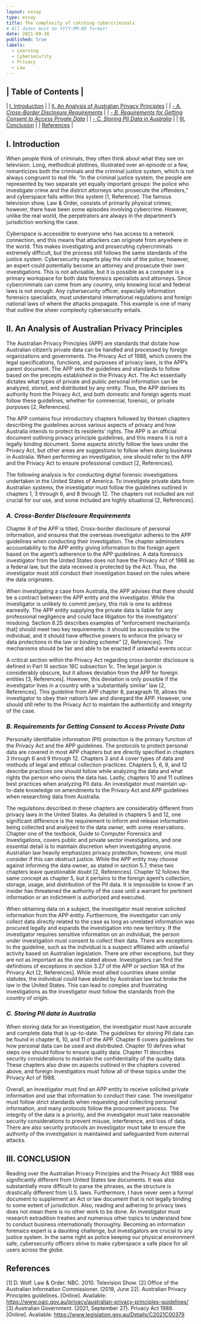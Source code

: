 ```yaml
---
layout: essay
type: essay
title: The complexity of catching cybercriminals
# All dates must be YYYY-MM-DD format!
date: 2021-09-30
published: true
labels:
  - Learning
  - Cybersecurity
  - Privacy
  - Law
---
```


| Table of Contents |
---
| <a href="#i-introduction" rel="noopener noreferrence">I. Introduction</a> |
| <a href="#ii-an-analysis-of-australian-privacy-principles" rel="noopener noreferrence">II. An Analysis of Australian Privacy Principles</a> |
| <a href="#a-cross-border-disclosure-requirements" rel="noopener noreferrence">*- A. Cross-Border Disclosure Requirements*</a> |
| <a href="#b-requirements-for-getting-consent-to-access-private-data" rel="noopener noreferrence">*- B. Requirements for Getting Consent to Access Private Data*</a> |
| <a href="#c-storing-pii-data-in-australia" rel="noopener noreferrence">*- C. Storing PII Data in Australia*</a> |
| <a href="#iii-conclusion" rel="noopener noreferrence">III. Conclusion</a> |
| <a href="#references" rel="noopener noreferrence">References</a> |

## I. Introduction

When people think of criminals, they often think about what they see on television. Long, methodical plotlines, illustrated over an episode or a few, romanticizes both the criminals and the criminal justice system, which is not always congruent to real life. “In the criminal justice system, the people are represented by two separate yet equally important groups: the police who investigate crime and the district attorneys who prosecute the offenders,” and cyberspace falls within this system [1, Reference]. The famous television show, Law & Order, consists of primarily physical crimes; however, there have been some episodes involving cybercrime. However, unlike the real world, the perpetrators are always in the department’s jurisdiction working the case.
  
Cyberspace is accessible to everyone who has access to a network connection, and this means that attackers can originate from anywhere in the world. This makes investigating and prosecuting cybercriminals extremely difficult, but the process still follows the same standards of the justice system. Cybersecurity experts play the role of the police; however, an expert could potentially become an attorney and prosecute their own investigations. This is not advisable, but it is possible as a computer is a primary workspace for both data forensics specialists and attorneys. Since cybercriminals can come from any country, only knowing local and federal laws is not enough. Any cybersecurity officer, especially information forensics specialists, must understand international regulations and foreign national laws of where the attacks propagate. This example is one of many that outline the sheer complexity cybersecurity entails.

## II. An Analysis of Australian Privacy Principles

The Australian Privacy Principles (APP) are standards that dictate how Australian citizen’s private data can be handled and processed by foreign organizations and governments. The Privacy Act of 1988, which covers the legal specifications, functions, and purposes of privacy laws, is the APP’s parent document. The APP sets the guidelines and standards to follow based on the precepts established in the Privacy Act. The Act essentially dictates what types of private and public personal information can be analyzed, stored, and distributed by any entity. Thus, the APP derives its authority from the Privacy Act, and both domestic and foreign agents must follow these guidelines, whether for commercial, forensic, or private purposes [2, References].

The APP contains four introductory chapters followed by thirteen chapters describing the guidelines across various aspects of privacy and how Australia intends to protect its residents’ rights. The APP is an official document outlining privacy principle guidelines, and this means it is not a legally binding document. Some aspects strictly follow the laws under the Privacy Act, but other areas are suggestions to follow when doing business in Australia. When performing an investigation, one should refer to the APP and the Privacy Act to ensure professional conduct [2, References].

The following analysis is for conducting digital forensic investigations undertaken in the United States of America. To investigate private data from Australian systems, the investigator must follow the guidelines outlined in chapters 1, 3 through 6, and 8 through 12. The chapters not included are not crucial for our use, and some included are highly situational [2, References].

### *A. Cross-Border Disclosure Requirements*

Chapter 8 of the APP is titled, Cross-border disclosure of personal information, and ensures that the overseas investigator adheres to the APP guidelines when conducting their investigation. The chapter administers accountability to the APP entity giving information to the foreign agent based on the agent’s adherence to the APP guidelines. A data forensics investigator from the United States does not have the Privacy Act of 1988 as a federal law, but the data received is protected by the Act. Thus, the investigator must still conduct their investigation based on the rules where the data originates. 

When investigating a case from Australia, the APP advises that there should be a contract between the APP entity and the investigator. While the investigator is unlikely to commit perjury, this risk is one to address earnestly. The APP entity supplying the private data is liable for any professional negligence and could face litigation for the investigators’ misdoing. Section 8.25 describes examples of “enforcement mechanism[s that] should meet two key requirements: it should be accessible to the individual, and it should have effective powers to enforce the privacy or data protections in the law or binding scheme” [2, References]. The mechanisms should be fair and able to be enacted if unlawful events occur. 

A critical section within the Privacy Act regarding cross-border disclosure is defined in Part III section 16C subsection 1c. The legal jargon is considerably obscure, but it allows deviation from the APP for foreign entities [3, References]. However, this deviation is only possible if the investigator lives in a country with a ‘substantially similar’ law [2, References]. This guideline from APP chapter 8, paragraph 19, allows the investigator to obey their nation’s law and disregard the APP. However, one should still refer to the Privacy Act to maintain the authenticity and integrity of the case.

### *B. Requirements for Getting Consent to Access Private Data*

Personally identifiable information (PII) protection is the primary function of the Privacy Act and the APP guidelines. The protocols to protect personal data are covered in most APP chapters but are directly specified in chapters 3 through 6 and 9 through 12. Chapters 3 and 4 cover types of data and methods of legal and ethical collection practices. Chapters 5, 6, 9, and 12 describe practices one should follow while analyzing the data and what rights the person who owns the data has. Lastly, chapters 10 and 11 outlines best practices when analyzing PII data. An investigator must maintain up-to-date knowledge on amendments to the Privacy Act and APP guidelines when researching data from Australia.

The regulations described in these chapters are considerably different from privacy laws in the United States. As detailed in chapters 5 and 12, one significant difference is the requirement to inform and release information being collected and analyzed to the data owner, with some reservations. Chapter one of the textbook, Guide to Computer Forensics and Investigations, covers public and private sector investigations, and one essential detail is to maintain discretion when investigating anyone. Australian law heavily emphasizes privacy protection; however, one must consider if this can obstruct justice. While the APP entity may choose against informing the data owner, as stated in section 5.7, these two chapters leave questionable doubt [2, References]. Chapter 12 follows the same concept as chapter 5, but it pertains to the foreign agent’s collection, storage, usage, and distribution of the PII data. It is impossible to know if an insider has threatened the authority of the case until a warrant for pertinent information or an indictment is authorized and executed.

When obtaining data on a subject, the investigator must receive solicited information from the APP entity. Furthermore, the investigator can only collect data directly related to the case as long as unrelated information was procured legally and expands the investigation into new territory. If the investigator requires sensitive information on an individual, the person under investigation must consent to collect their data. There are exceptions to the guideline, such as the individual is a suspect affiliated with unlawful activity based on Australian legislation. There are other exceptions, but they are not as important as the one stated above. Investigators can find the definitions of exceptions in section 3.27 of the APP or section 16A of the Privacy Act [2, References]. While most allied countries share similar statutes, the individual could have abided by Australian law but broke the law in the United States. This can lead to complex and frustrating investigations as the investigator must follow the standards from the country of origin.

### *C. Storing PII data in Australia*

When storing data for an investigation, the investigator must have accurate and complete data that is up-to-date. The guidelines for storing PII data can be found in chapter 6, 10, and 11 of the APP. Chapter 6 covers guidelines for how personal data can be used and distributed. Chapter 10 defines what steps one should follow to ensure quality data. Chapter 11 describes security considerations to maintain the confidentiality of the quality data. These chapters also draw on aspects outlined in the chapters covered above, and foreign investigators must follow all of these topics under the Privacy Act of 1988.

Overall, an investigator must find an APP entity to receive solicited private information and use that information to conduct their case. The investigator must follow strict standards when requesting and collecting personal information, and many protocols follow the procurement process. The integrity of the data is a priority, and the investigator must take reasonable security considerations to prevent misuse, interference, and loss of data. There are also security protocols an investigator must take to ensure the authority of the investigation is maintained and safeguarded from external attacks.

## III. CONCLUSION

Reading over the Australian Privacy Principles and the Privacy Act 1988 was significantly different from United States law documents. It was also substantially more difficult to parse the phrases, as the structure is drastically different from U.S. laws. Furthermore, I have never seen a formal document to supplement an Act or law document that is not legally binding to some extent of jurisdiction. Also, reading and adhering to privacy laws does not mean there is no other work to be done. An investigator must research extradition treaties and numerous other topics to understand how to conduct business internationally thoroughly. Becoming an information forensics expert is a daunting challenge, but investigators are crucial to any justice system. In the same right as police keeping our physical environment safe, cybersecurity officers strive to make cyberspace a safe place for all users across the globe.

## References

[1] D. Wolf. Law & Order. NBC. 2010. Television Show.
[2] Office of the Australian Information Commissioner. (2019, June 22). Australian Privacy Principles guidelines. [Online]. Available: https://www.oaic.gov.au/privacy/australian-privacy-principles-guidelines/
[3] Australian Government. (2021, September 27). Privacy Act 1988. [Online]. Available: https://www.legislation.gov.au/Details/C2021C00379
